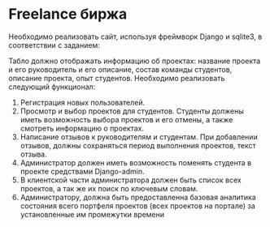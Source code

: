 # Freelance биржа
Необходимо реализовать сайт, используя фреймворк Django и sqlite3, в соответствии с заданием:

Табло должно отображать информацию об проектах: название проекта и его руководитель и его описание, состав команды студентов, описание проекта, опыт студентов. Необходимо реализовать следующий функционал:

1. Регистрация новых пользователей.
2. Просмотр и выбор проектов для студентов. Студенты должены иметь
возможность выбора проектов и его отмены, а также смотреть информацию о проектах.
3. Написание отзывов к руководителям и студентам. При добавлении отзывов, должны
сохраняться период выполнения проектов, текст отзыва.
4. Администратор должен иметь возможность поменять студента в проекте средствами Django-admin.
5. В клиентской части администратора должен быть список всех проектов, а так же их поиск по ключевым словам.
6. Администратору, должна быть предоставленна базовая аналитика состояния
всего портфеля проектов (всех проектов на портале) за установленные им промежутки времени 